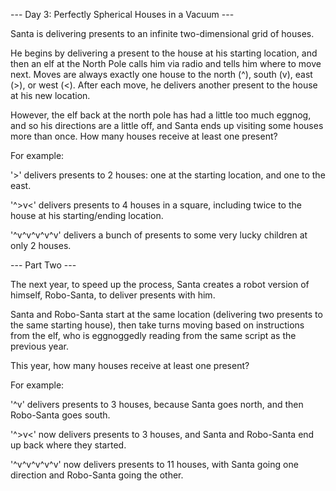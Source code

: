 --- Day 3: Perfectly Spherical Houses in a Vacuum ---

Santa is delivering presents to an infinite two-dimensional grid of houses.

He begins by delivering a present to the house at his starting location, and then an elf at the North Pole calls him via radio and tells him where to move next. Moves are always exactly one house to the north (^), south (v), east (>), or west (<). After each move, he delivers another present to the house at his new location.

However, the elf back at the north pole has had a little too much eggnog, and so his directions are a little off, and Santa ends up visiting some houses more than once. How many houses receive at least one present?

For example:

'>' delivers presents to 2 houses: one at the starting location, and one to the east.

'^>v<' delivers presents to 4 houses in a square, including twice to the house at his starting/ending location.

'^v^v^v^v^v' delivers a bunch of presents to some very lucky children at only 2 houses.

[comment]: <> (Your puzzle answer was 2592.)

[comment]: <> (The first half of this puzzle is complete! It provides one gold star: *)

--- Part Two ---

The next year, to speed up the process, Santa creates a robot version of himself, Robo-Santa, to deliver presents with him.

Santa and Robo-Santa start at the same location (delivering two presents to the same starting house), then take turns moving based on instructions from the elf, who is eggnoggedly reading from the same script as the previous year.

This year, how many houses receive at least one present?

For example:

'^v' delivers presents to 3 houses, because Santa goes north, and then Robo-Santa goes south.

'^>v<' now delivers presents to 3 houses, and Santa and Robo-Santa end up back where they started.

'^v^v^v^v^v' now delivers presents to 11 houses, with Santa going one direction and Robo-Santa going the other.

[comment]: <> (Your puzzle answer was 2360.)

[comment]: <> (Both parts of this puzzle are complete! They provide two gold stars: **)